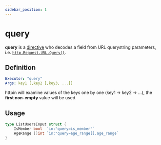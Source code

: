 ```yaml
---
sidebar_position: 1
---
```


# query

**query** is a [directive](/advanced/concepts#directives) who decodes a field from URL querystring parameters, i.e. [`http.Request.URL.Query()`](https://pkg.go.dev/net/url#URL.Query).

## Definition

```yaml
Executor: "query"
Args: key1 [,key2 [,key3, ...]]
```

httpin will examine values of the keys one by one (key1 -> key2 -> ...), the **first non-empty** value will be used.

## Usage

```go
type ListUsersInput struct {
	IsMember bool  `in:"query=is_member"`
	AgeRange []int `in:"query=age_range[],age_range`
}
```
